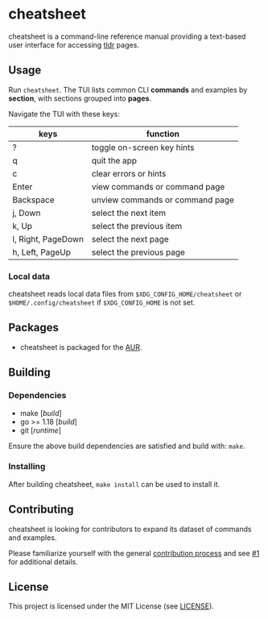 # cheatsheet

cheatsheet is a command-line reference manual providing a text-based user
interface for accessing [tldr][tldr] pages.

[tldr]: https://tldr.sh/

## Usage

Run `cheatsheet`. The TUI lists common CLI **commands** and examples by
**section**, with sections grouped into **pages**.

Navigate the TUI with these keys:

| keys               | function                              |
| ------------------ | ------------------------------------- |
| ?                  | toggle on-screen key hints            |
| q                  | quit the app                          |
| c                  | clear errors or hints                 |
| Enter              | view commands or command page         |
| Backspace          | unview commands or command page       |
| j, Down            | select the next item                  |
| k, Up              | select the previous item              |
| l, Right, PageDown | select the next page                  |
| h, Left, PageUp    | select the previous page              |


### Local data

cheatsheet reads local data files from `$XDG_CONFIG_HOME/cheatsheet` or
`$HOME/.config/cheatsheet` if `$XDG_CONFIG_HOME` is not set.

## Packages

- cheatsheet is packaged for the [AUR][aur].

[aur]: https://aur.archlinux.org/packages/cheatsheet-git

## Building

### Dependencies

- make [*build*]
- go >= 1.18 [*build*]
- git [*runtime*]

Ensure the above build dependencies are satisfied and build with: `make`.

### Installing

After building cheatsheet, `make install` can be used to install it.

## Contributing

cheatsheet is looking for contributors to expand its dataset of commands and
examples.

Please familiarize yourself with the general [contribution process][contrib] and
see [#1][issue-1] for additional details.

[issue-1]: https://github.com/atlasamerican/cheatsheet/issues/1
[contrib]:
  https://docs.github.com/en/get-started/quickstart/contributing-to-projects

## License

This project is licensed under the MIT License (see [LICENSE](LICENSE)).
